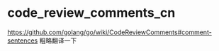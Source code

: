 # code_review_comments_cn
https://github.com/golang/go/wiki/CodeReviewComments#comment-sentences 粗略翻译一下
